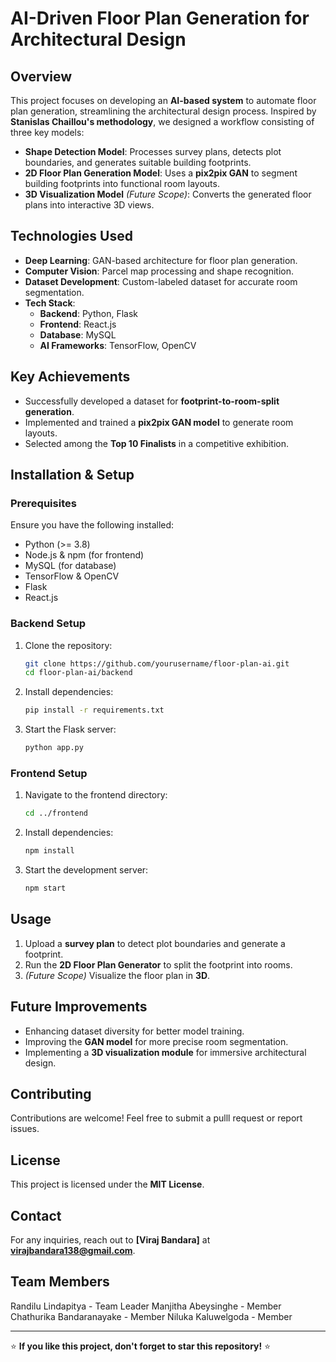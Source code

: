 # AI-Driven Floor Plan Generation for Architectural Design

## Overview
This project focuses on developing an **AI-based system** to automate floor plan generation, streamlining the architectural design process. Inspired by **Stanislas Chaillou's methodology**, we designed a workflow consisting of three key models:

- **Shape Detection Model**: Processes survey plans, detects plot boundaries, and generates suitable building footprints.
- **2D Floor Plan Generation Model**: Uses a **pix2pix GAN** to segment building footprints into functional room layouts.
- **3D Visualization Model** *(Future Scope)*: Converts the generated floor plans into interactive 3D views.

## Technologies Used
- **Deep Learning**: GAN-based architecture for floor plan generation.
- **Computer Vision**: Parcel map processing and shape recognition.
- **Dataset Development**: Custom-labeled dataset for accurate room segmentation.
- **Tech Stack**:
  - **Backend**: Python, Flask
  - **Frontend**: React.js
  - **Database**: MySQL
  - **AI Frameworks**: TensorFlow, OpenCV

## Key Achievements
- Successfully developed a dataset for **footprint-to-room-split generation**.
- Implemented and trained a **pix2pix GAN model** to generate room layouts.
- Selected among the **Top 10 Finalists** in a competitive exhibition.

## Installation & Setup
### Prerequisites
Ensure you have the following installed:
- Python (>= 3.8)
- Node.js & npm (for frontend)
- MySQL (for database)
- TensorFlow & OpenCV
- Flask
- React.js

### Backend Setup
1. Clone the repository:
   ```sh
   git clone https://github.com/yourusername/floor-plan-ai.git
   cd floor-plan-ai/backend
   ```
2. Install dependencies:
   ```sh
   pip install -r requirements.txt
   ```
3. Start the Flask server:
   ```sh
   python app.py
   ```

### Frontend Setup
1. Navigate to the frontend directory:
   ```sh
   cd ../frontend
   ```
2. Install dependencies:
   ```sh
   npm install
   ```
3. Start the development server:
   ```sh
   npm start
   ```

## Usage
1. Upload a **survey plan** to detect plot boundaries and generate a footprint.
2. Run the **2D Floor Plan Generator** to split the footprint into rooms.
3. *(Future Scope)* Visualize the floor plan in **3D**.

## Future Improvements
- Enhancing dataset diversity for better model training.
- Improving the **GAN model** for more precise room segmentation.
- Implementing a **3D visualization module** for immersive architectural design.

## Contributing
Contributions are welcome! Feel free to submit a pulll request or report issues.

## License
This project is licensed under the **MIT License**.

## Contact
For any inquiries, reach out to **[Viraj Bandara]** at **virajbandara138@gmail.com**.

## Team Members
Randilu Lindapitya - Team Leader
Manjitha Abeysinghe - Member
Chathurika Bandaranayake - Member
Niluka Kaluwelgoda - Member

---

⭐ **If you like this project, don't forget to star this repository!** ⭐
